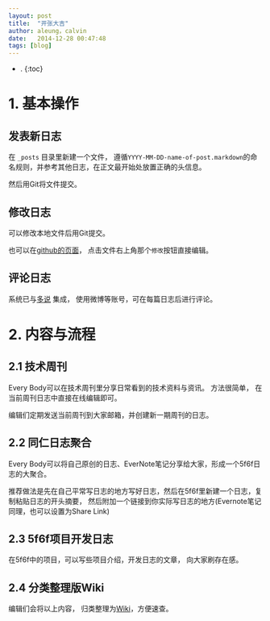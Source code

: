 ```yaml
---
layout: post
title:  "开张大吉"
author: aleung，calvin
date:   2014-12-28 00:47:48
tags: [blog]
---
```


- .
{:toc}

# 1. 基本操作

## 发表新日志

在 `_posts` 目录里新建一个文件， 遵循`YYYY-MM-DD-name-of-post.markdown`的命名规则，并参考其他日志，在正文最开始处放置正确的头信息。

然后用Git将文件提交。

## 修改日志

可以修改本地文件后用Git提交。

也可以在[github的页面](https://github.com/f5f6/f5f6.github.io/tree/master/_posts)， 点击文件右上角那个`修改`按钮直接编辑。

## 评论日志

系统已与[多说](http://duoshuo.com/) 集成， 使用微博等账号，可在每篇日志后进行评论。

# 2. 内容与流程

## 2.1 技术周刊

Every Body可以在技术周刊里分享日常看到的技术资料与资讯。 方法很简单， 在当前周刊日志中直接在线编辑即可。

编辑们定期发送当前周刊到大家邮箱，并创建新一期周刊的日志。

## 2.2 同仁日志聚合

Every Body可以将自己原创的日志、EverNote笔记分享给大家，形成一个5f6f日志的大聚合。

推荐做法是先在自己平常写日志的地方写好日志，然后在5f6f里新建一个日志，复制粘贴日志的开头摘要， 然后附加一个链接到你实际写日志的地方(Evernote笔记同理，也可以设置为Share Link)

## 2.3 5f6f项目开发日志

在5f6f中的项目，可以写些项目介绍，开发日志的文章， 向大家刷存在感。

## 2.4 分类整理版Wiki

编辑们会将以上内容， 归类整理为[Wiki](http://f5f6.github.io/all/)，方便速查。
